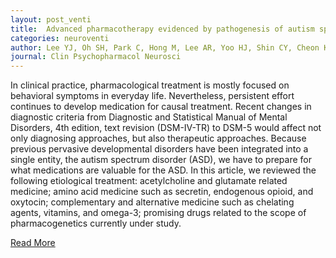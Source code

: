 ```yaml
---
layout: post_venti
title:  Advanced pharmacotherapy evidenced by pathogenesis of autism spectrum disorder
categories: neuroventi
author: Lee YJ, Oh SH, Park C, Hong M, Lee AR, Yoo HJ, Shin CY, Cheon KA, Bahn GH
journal: Clin Psychopharmacol Neurosci
---
```


In clinical practice, pharmacological treatment is mostly focused on behavioral symptoms in everyday life. Nevertheless, persistent effort continues to develop medication for causal treatment. Recent changes in diagnostic criteria from Diagnostic and Statistical Manual of Mental Disorders, 4th edition, text revision (DSM-IV-TR) to DSM-5 would affect not only diagnosing approaches, but also therapeutic approaches. Because previous pervasive developmental disorders have been integrated into a single entity, the autism spectrum disorder (ASD), we have to prepare for what medications are valuable for the ASD. In this article, we reviewed the following etiological treatment: acetylcholine and glutamate related medicine; amino acid medicine such as secretin, endogenous opioid, and oxytocin; complementary and alternative medicine such as chelating agents, vitamins, and omega-3; promising drugs related to the scope of pharmacogenetics currently under study.


[Read More](https://www.ncbi.nlm.nih.gov/pubmed/24851117)
